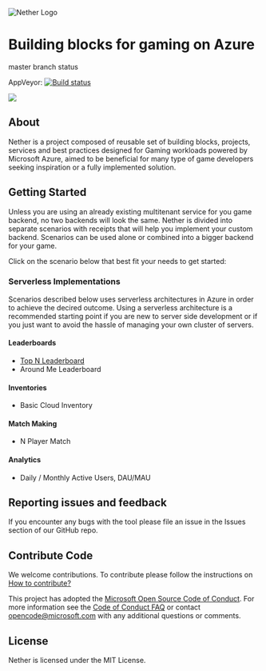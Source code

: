![Nether Logo](https://raw.githubusercontent.com/MicrosoftDX/nether/master/logos/both-logo-and-title/logo-title-1109x256.png)
# Building blocks for gaming on Azure

master branch status

AppVeyor: [![Build status](https://ci.appveyor.com/api/projects/status/v5btbm617bcmu6nq/branch/master?svg=true)](https://ci.appveyor.com/project/stuartleeks/nether/branch/master)

<!--
Travis:   [![Build Status](https://travis-ci.org/MicrosoftDX/nether.svg?branch=master)](https://travis-ci.org/MicrosoftDX/nether)
-->


<a href="https://portal.azure.com/#create/Microsoft.Template/uri/https%3A%2F%2Fraw.githubusercontent.com%2FMicrosoftDX%2Fnether%2Fmaster%2Fdeployment%2Fnether-deploy-quickstart.json" target="_blank"><img src="http://azuredeploy.net/deploybutton.png"/></a>


## About

Nether is a project composed of reusable set of building blocks, projects, services and best practices designed for Gaming workloads powered by Microsoft Azure, aimed to be beneficial for many type of game developers seeking inspiration or a fully implemented solution.

## Getting Started

Unless you are using an already existing multitenant service for you game backend, no two backends will look the same. Nether is divided into separate scenarios with receipts that will help you implement your custom backend. Scenarios can be used alone or combined into a bigger backend for your game.

Click on the scenario below that best fit your needs to get started:

### Serverless Implementations

Scenarios described below uses serverless architectures in Azure in order to achieve the decired outcome. Using a serverless architecture is a recommended starting point if you are new to server side development or if you just want to avoid the hassle of managing your own cluster of servers.

#### Leaderboards

* [Top N Leaderboard](src/cloud/functions/leaderboards/top-n/)
* Around Me Leaderboard

#### Inventories

* Basic Cloud Inventory

#### Match Making

* N Player Match

#### Analytics

* Daily / Monthly Active Users, DAU/MAU

## Reporting issues and feedback

If you encounter any bugs with the tool please file an issue in the Issues
section of our GitHub repo.

## Contribute Code

We welcome contributions. To contribute please follow the instructions on
[How to contribute?](CONTRIBUTING.md)

This project has adopted the [Microsoft Open Source Code of Conduct](https://opensource.microsoft.com/codeofconduct/).
For more information see the [Code of Conduct FAQ](https://opensource.microsoft.com/codeofconduct/faq/)
or contact [opencode@microsoft.com](mailto:opencode@microsoft.com) with any additional questions or comments.

## License

Nether is licensed under the MIT License.